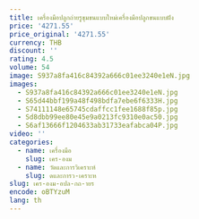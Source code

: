 ```yaml
---
title: เครื่องมือปลูกถ่ายรูขุมขนแบบใหม่เครื่องมือปลูกขนแบบฝัง
price: '4271.55'
price_original: '4271.55'
currency: THB
discount: ''
rating: 4.5
volume: 54
image: S937a8fa416c84392a666c01ee3240e1eN.jpg
images:
  - S937a8fa416c84392a666c01ee3240e1eN.jpg
  - S65d44bbf199a48f498bdfa7ebe6f6333H.jpg
  - S74111148e65745cdaffcc1fee1688f85p.jpg
  - Sd8dbb99ee80e45e9a0213fc9310e0ac50.jpg
  - S6af13666f1204633ab31733eafabca04P.jpg
video: ''
categories:
  - name: เครื่องมือ
    slug: เคร-องม
  - name: วัดและการวิเคราะห์
    slug: ดและการว-เคราะห
slug: เคร-องม-อปล-กถ-ายร
encode: oBTYzuM
lang: th
---
```

  